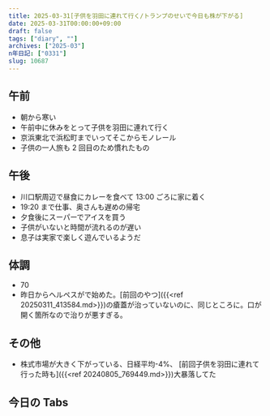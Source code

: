 ```yaml
---
title: 2025-03-31[子供を羽田に連れて行く/トランプのせいで今日も株が下がる]
date: 2025-03-31T00:00:00+09:00
draft: false
tags: ["diary", ""]
archives: ["2025-03"]
n年日記: ["0331"]
slug: 10687
---
```


## 午前

- 朝から寒い
- 午前中に休みをとって子供を羽田に連れて行く
- 京浜東北で浜松町までいってそこからモノレール
- 子供の一人旅も 2 回目のため慣れたもの

## 午後

- 川口駅周辺で昼食にカレーを食べて 13:00 ごろに家に着く
- 19:20 まで仕事、奥さんも遅めの帰宅
- 夕食後にスーパーでアイスを買う
- 子供がいないと時間が流れるのが遅い
- 息子は実家で楽しく遊んでいるようだ

## 体調

- 70
- 昨日からヘルペスがで始めた。[前回のやつ]({{<ref 20250311_413584.md>}})の瘡蓋が治っていないのに、同じところに。口が開く箇所なので治りが悪すぎる。

## その他

- 株式市場が大きく下がっている、日経平均-4%、 [前回子供を羽田に連れて行った時も]({{<ref 20240805_769449.md>}})大暴落してた

## 今日の Tabs
